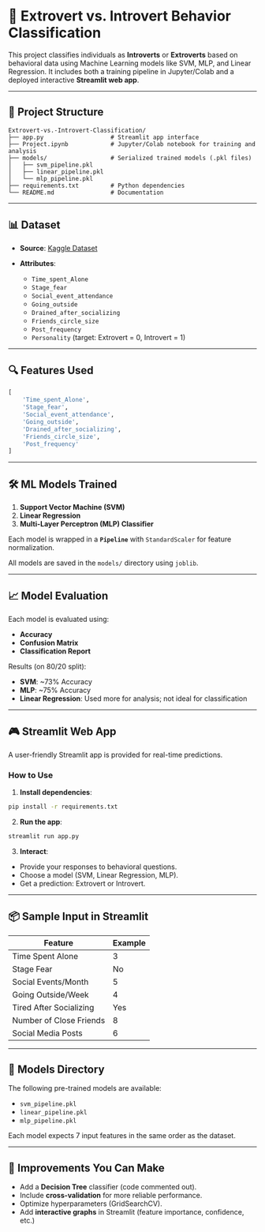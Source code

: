 # 🧠 Extrovert vs. Introvert Behavior Classification

This project classifies individuals as **Introverts** or **Extroverts** based on behavioral data using Machine Learning models like SVM, MLP, and Linear Regression. It includes both a training pipeline in Jupyter/Colab and a deployed interactive **Streamlit web app**.

---

## 📁 Project Structure

```
Extrovert-vs.-Introvert-Classification/
├── app.py                   # Streamlit app interface
├── Project.ipynb            # Jupyter/Colab notebook for training and analysis
├── models/                  # Serialized trained models (.pkl files)
│   ├── svm_pipeline.pkl
│   ├── linear_pipeline.pkl
│   └── mlp_pipeline.pkl
├── requirements.txt         # Python dependencies
└── README.md                # Documentation
```

---

## 📊 Dataset

* **Source**: [Kaggle Dataset](https://www.kaggle.com/datasets/rakeshkapilavai/extrovert-vs-introvert-behavior-data)
* **Attributes**:

  * `Time_spent_Alone`
  * `Stage_fear`
  * `Social_event_attendance`
  * `Going_outside`
  * `Drained_after_socializing`
  * `Friends_circle_size`
  * `Post_frequency`
  * `Personality` (target: Extrovert = 0, Introvert = 1)

---

## 🔍 Features Used

```python
[
    'Time_spent_Alone',
    'Stage_fear',
    'Social_event_attendance',
    'Going_outside',
    'Drained_after_socializing',
    'Friends_circle_size',
    'Post_frequency'
]
```

---

## 🛠️ ML Models Trained

1. **Support Vector Machine (SVM)**
2. **Linear Regression**
3. **Multi-Layer Perceptron (MLP) Classifier**

Each model is wrapped in a **`Pipeline`** with `StandardScaler` for feature normalization.

All models are saved in the `models/` directory using `joblib`.

---

## 📈 Model Evaluation

Each model is evaluated using:

* **Accuracy**
* **Confusion Matrix**
* **Classification Report**

Results (on 80/20 split):

* **SVM**: \~73% Accuracy
* **MLP**: \~75% Accuracy
* **Linear Regression**: Used more for analysis; not ideal for classification

---

## 🎮 Streamlit Web App

A user-friendly Streamlit app is provided for real-time predictions.

### How to Use

1. **Install dependencies**:

```bash
pip install -r requirements.txt
```

2. **Run the app**:

```bash
streamlit run app.py
```

3. **Interact**:

* Provide your responses to behavioral questions.
* Choose a model (SVM, Linear Regression, MLP).
* Get a prediction: Extrovert or Introvert.

---

## 📦 Sample Input in Streamlit

| Feature                 | Example |
| ----------------------- | ------- |
| Time Spent Alone        | 3       |
| Stage Fear              | No      |
| Social Events/Month     | 5       |
| Going Outside/Week      | 4       |
| Tired After Socializing | Yes     |
| Number of Close Friends | 8       |
| Social Media Posts      | 6       |

---

## 📁 Models Directory

The following pre-trained models are available:

* `svm_pipeline.pkl`
* `linear_pipeline.pkl`
* `mlp_pipeline.pkl`

Each model expects 7 input features in the same order as the dataset.

---

## 🔄 Improvements You Can Make

* Add a **Decision Tree** classifier (code commented out).
* Include **cross-validation** for more reliable performance.
* Optimize hyperparameters (GridSearchCV).
* Add **interactive graphs** in Streamlit (feature importance, confidence, etc.)
